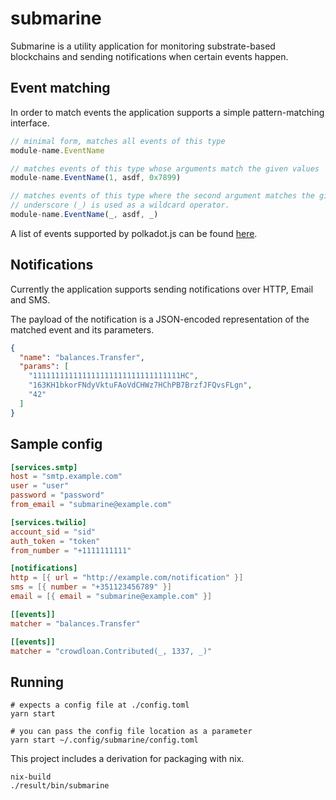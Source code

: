 # submarine

Submarine is a utility application for monitoring substrate-based blockchains
and sending notifications when certain events happen.

## Event matching

In order to match events the application supports a simple pattern-matching interface.

``` javascript
// minimal form, matches all events of this type
module-name.EventName

// matches events of this type whose arguments match the given values
module-name.EventName(1, asdf, 0x7899)

// matches events of this type where the second argument matches the given value.
// underscore (_) is used as a wildcard operator.
module-name.EventName(_, asdf, _)
```

A list of events supported by polkadot.js can be found [here](https://polkadot.js.org/docs/substrate/events).

## Notifications

Currently the application supports sending notifications over HTTP, Email and SMS.

The payload of the notification is a JSON-encoded representation of the matched event and its parameters.

``` json
{
  "name": "balances.Transfer",
  "params": [
    "111111111111111111111111111111111HC",
    "163KH1bkorFNdyVktuFAoVdCHWz7HChPB7BrzfJFQvsFLgn",
    "42"
  ]
}
```

## Sample config

``` toml
[services.smtp]
host = "smtp.example.com"
user = "user"
password = "password"
from_email = "submarine@example.com"

[services.twilio]
account_sid = "sid"
auth_token = "token"
from_number = "+1111111111"

[notifications]
http = [{ url = "http://example.com/notification" }]
sms = [{ number = "+351123456789" }]
email = [{ email = "submarine@example.com" }]

[[events]]
matcher = "balances.Transfer"

[[events]]
matcher = "crowdloan.Contributed(_, 1337, _)"
```

## Running

``` shell
# expects a config file at ./config.toml
yarn start

# you can pass the config file location as a parameter
yarn start ~/.config/submarine/config.toml
```

This project includes a derivation for packaging with nix.

``` shell
nix-build
./result/bin/submarine
```

